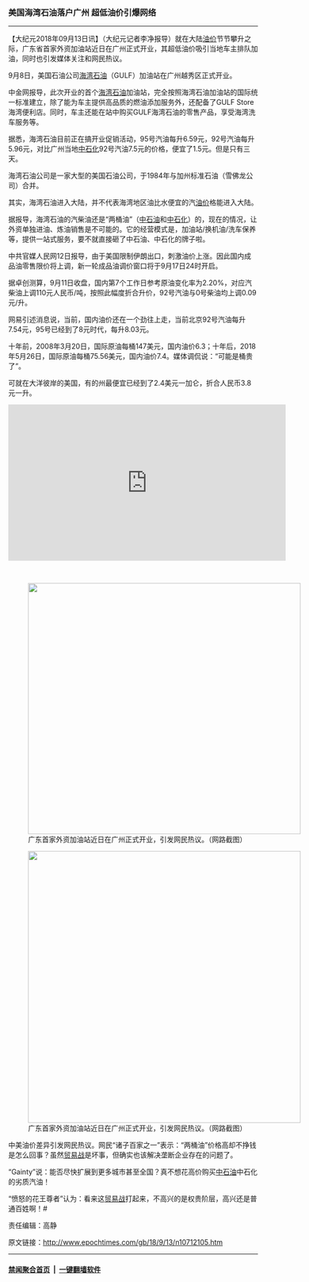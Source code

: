 ### 美国海湾石油落户广州 超低油价引爆网络
------------------------

<p>【大纪元2018年09月13日讯】（大纪元记者李净报导）就在大陆<a href="http://www.epochtimes.com/gb/tag/%E6%B2%B9%E4%BB%B7.html">油价</a>节节攀升之际，广东省首家外资加油站近日在广州正式开业，其超低油价吸引当地车主排队加油，同时也引发媒体关注和网民热议。</p>
<p>9月8日，美国石油公司<a href="http://www.epochtimes.com/gb/tag/%E6%B5%B7%E6%B9%BE%E7%9F%B3%E6%B2%B9.html">海湾石油</a>（GULF）加油站在广州越秀区正式开业。</p>
<p>中金网报导，此次开业的首个<a href="http://www.epochtimes.com/gb/tag/%E6%B5%B7%E6%B9%BE%E7%9F%B3%E6%B2%B9.html">海湾石油</a>加油站，完全按照海湾石油加油站的国际统一标准建立，除了能为车主提供高品质的燃油添加服务外，还配备了GULF Store海湾便利店。同时，车主还能在站中购买GULF海湾石油的零售产品，享受海湾洗车服务等。</p>
<p>据悉，海湾石油目前正在搞开业促销活动，95号汽油每升6.59元，92号汽油每升5.96元，对比广州当地<a href="http://www.epochtimes.com/gb/tag/%E4%B8%AD%E7%9F%B3%E5%8C%96.html">中石化</a>92号汽油7.5元的价格，便宜了1.5元。但是只有三天。</p>
<p>海湾石油公司是一家大型的美国石油公司，于1984年与加州标准石油（雪佛龙公司）合并。</p>
<p>其实，海湾石油进入大陆，并不代表海湾地区油比水便宜的汽<a href="http://www.epochtimes.com/gb/tag/%E6%B2%B9%E4%BB%B7.html">油价</a>格能进入大陆。</p>
<p>据报导，海湾石油的汽柴油还是“两桶油”（<a href="http://www.epochtimes.com/gb/tag/%E4%B8%AD%E7%9F%B3%E6%B2%B9.html">中石油</a>和<a href="http://www.epochtimes.com/gb/tag/%E4%B8%AD%E7%9F%B3%E5%8C%96.html">中石化</a>）的，现在的情况，让外资单独进油、炼油销售是不可能的。它的经营模式是，加油站/换机油/洗车保养等，提供一站式服务，要不就直接砸了中石油、中石化的牌子啦。</p>
<p>中共官媒人民网12日报导，由于美国限制伊朗出口，刺激油价上涨。因此国内成品油零售限价将上调，新一轮成品油调价窗口将于9月17日24时开启。</p>
<p>据卓创测算，9月11日收盘，国内第7个工作日参考原油变化率为2.20%，对应汽柴油上调110元人民币/吨，按照此幅度折合升价，92号汽油与0号柴油均上调0.09元/升。</p>
<p>网易引述消息说，当前，国内油价还在一个劲往上走，当前北京92号汽油每升7.54元，95号已经到了8元时代，每升8.03元。</p>
<p>十年前，2008年3月20日，国际原油每桶147美元，国内油价6.3；十年后，2018年5月26日，国际原油每桶75.56美元，国内油价7.4。媒体调侃说：“可能是桶贵了”。</p>
<p>可就在大洋彼岸的美国，有的州最便宜已经到了2.4美元一加仑，折合人民币3.8元一升。</p>
<p><iframe src="https://www.youtube.com/embed/_1tI2ciNcsk?rel=0" width="560" height="315" frameborder="0" allowfullscreen="allowfullscreen"></iframe></p>
<p>&nbsp;</p>
<figure id="attachment_10712154" style="width: 550px" class="wp-caption aligncenter"><a href="http://i.epochtimes.com/assets/uploads/2018/09/e14b0a215496ea54b85dc17a82e17720-e1536849986601.jpg"><img class="size-full wp-image-10712154" src="http://i.epochtimes.com/assets/uploads/2018/09/e14b0a215496ea54b85dc17a82e17720-e1536849986601.jpg" alt="" width="550" height="506" /></a><figcaption class="wp-caption-text">广东首家外资加油站近日在广州正式开业，引发网民热议。（网路截图）</figcaption></figure>
<figure id="attachment_10712158" style="width: 550px" class="wp-caption aligncenter"><a href="http://i.epochtimes.com/assets/uploads/2018/09/071c4f615dae9b243a34d1981af1cfae-e1536850075894.jpg"><img class="size-full wp-image-10712158" src="http://i.epochtimes.com/assets/uploads/2018/09/071c4f615dae9b243a34d1981af1cfae-e1536850075894.jpg" alt="" width="550" height="548" /></a><figcaption class="wp-caption-text">广东首家外资加油站近日在广州正式开业，引发网民热议。（网路截图）</figcaption></figure>
<p>中美油价差异引发网民热议。网民“诸子百家之一”表示：“两桶油”价格高却不挣钱是怎么回事？虽然<a href="http://www.epochtimes.com/gb/tag/%E8%B4%B8%E6%98%93%E6%88%98.html">贸易战</a>是坏事，但确实也该解决垄断企业存在的问题了。</p>
<p>“Gainty”说：能否尽快扩展到更多城市甚至全国？真不想花高价购买<a href="http://www.epochtimes.com/gb/tag/%E4%B8%AD%E7%9F%B3%E6%B2%B9.html">中石油</a>中石化的劣质汽油！</p>
<p>“愤怒的花王尊者”认为：看来这<a href="http://www.epochtimes.com/gb/tag/%E8%B4%B8%E6%98%93%E6%88%98.html">贸易战</a>打起来，不高兴的是权贵阶层，高兴还是普通百姓啊！#</p>
<p>责任编辑：高静</p>

原文链接：http://www.epochtimes.com/gb/18/9/13/n10712105.htm


------------------------
#### [禁闻聚合首页](https://github.com/gfw-breaker/banned-news/blob/master/README.md) &nbsp;|&nbsp;  [一键翻墙软件](https://github.com/gfw-breaker/nogfw/blob/master/README.md)